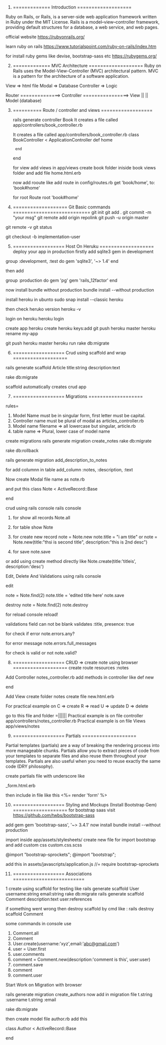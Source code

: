 1. ============= Introduction =================== 

Ruby on Rails, or Rails, is a server-side web application framework written in Ruby under the MIT License. Rails is a model–view–controller framework, providing default structures for a database, a web service, and web pages. 

official website 
https://rubyonrails.org/

learn ruby on rails
https://www.tutorialspoint.com/ruby-on-rails/index.htm

for install ruby gems like devise, bootstrap-sass etc
https://rubygems.org/
 
2. ============= MVC Architecture ===================
Ruby on Rails uses the Model-View-Controller (MVC) architectural pattern. MVC is a pattern for the architecture of a software application.

View => html file
Modal => Database
Controller => Logic

Router ==============> Controller ================> View
                            ||
                            ||
                        Model (database)

3. ========== Route / controller and views ==================

    rails generate controller Book
    It creates a file called app/controllers/book_controller.rb

    It creates a file called app/controllers/book_controller.rb
    class BookController < ApplicationController
        def home 

        end 
    end

    for view
    add views in app/views
    create book folder iniside book views folder and add file home.html.erb 

    now add rooute like 
    add route in config/routes.rb
    get 'book/home', to: 'book#home'

    for root Route
    root 'book#home'

4. =================== Git Basic commands ===========================
git init 
git add . 
git commit -m "your msg"
git remote add origin repolink 
git push -u origin master 

git remote -v 
git status

<!-- for create new branch  -->
git checkout -b implementation-user


5. ================== Host On Heruku ===================
deploy your app in production 
firstly add 
sqlite3 gem in development 

group :development, :test do
  gem 'sqlite3', '~> 1.4'
end 

then 
add

group :production do
  gem 'pg'
  gem 'rails_12factor'
end

now install bundle without production 
bundle install --without production 

install heroku in ubunto 
sudo snap install --classic heroku

then check heruko version 
heroku -v

login on heroku
heroku login 

create app 
heroku create
heroku keys:add
git push heroku master
heroku rename my-app

<!-- for database -->
git push heroku master
heroku run rake db:migrate

6. ================== Crud using scaffold and wrap  ===================

rails generate scaffold Article title:string description:text

rake db:migrate

scaffold automatically creates crud app 

7. ==================  Migrations  ===================

rules= 
1) Model Name must be in singular form, first letter must be capital. 
2) Controller name must be plural of modal as articles_controller.rb 
3) Model name filename => all lowercase but singular, article.rb 
4) table name => Plural, lower case of model name 

create migrations 
rails generate migration create_notes
rake db:migrate 

<!-- for go to back -->
rake db:rollback 

<!-- for add more columns in notes table -->
rails generate migration add_description_to_notes

for add columnn in table 
add_column :notes, :description, :text  

Now create Modal file 
name as
note.rb 

and put this
class Note < ActiveRecord::Base

end

crud using rails console 
rails console 

1) for show all records 
Note.all
2) for table show 
Note
3) for create new record
note = Note.new 
note.title = "i am title"
or
note = Note.new(title:"thsi is second title", description:"this is 2nd desc")

4) for save 
note.save

or add using create method directly like 
Note.create(title:'titleis', description:'desc')

Edit, Delete And Validations using rails console 

edit 

note = Note.find(2)
note.title = 'edited title here' 
note.save 

destroy 
note = Note.find(2)
note.destroy 

for reload console 
reload!


validations 
field can not be blank 
    validates :title, presence: true

for check if error 
    note.errors.any?

for error message 
  note.errors.full_messages

for check is valid or not 
  note.valid? 

8. ==================  CRUD => create note using browser   ===================
create route 
  resources :notes

Add Controller 
notes_controller.rb 
add methods in controller like 
def new 

end 

Add View 
create folder 
notes 
  create file 
    new.html.erb 

  For practical example on 
  C => create 
  R => read
  U => update
  D => delete

  go to this file and folder =||||||
  Practical example is on file controller
    app/controllers/notes_controller.rb
  Practical example is on file Views
    app/views/notes

9. ==================  Partials  ===================

Partial templates (partials) are a way of breaking the rendering process into more manageable chunks. Partials allow you to extract pieces of code from your templates to separate files and also reuse them throughout your templates. Partials are also useful when you need to reuse exactly the same code (DRY philosophy).

create partials file with underscore like 

_form.html.erb 

then include in file like this 
<%= render 'form' %>

10. ==================  Styling and Mockups (Install Bootstrap Gem)  ===================
for bootstrap saas visit 
https://github.com/twbs/bootstrap-sass

add gem 
gem 'bootstrap-sass', '~> 3.4.1'
now install 
bundle install --without production

import inside 
app/assets/stylesheets/
create new file for import bootstrap and add custom css
custom.css.scss

@import "bootstrap-sprockets";
@import "bootstrap";

add this in assets/javascripts/application.js 
//= require bootstrap-sprockets

11. ================== Associations ========================= 

1 create using scaffold for testing 
like 
rails generate scaffold User username:string email:string 
rake db:migrate 
rails generate scaffold Comment description:text user:references

if something went wrong then destroy scaffold by cmd like : 
rails destroy scaffold Comment 

some commands in console use 
1) Comment.all
2) Comment
3) User.create(username:'xyz',email:'abc@gmail.com')
4) user = User.first
5) user.comments 
6) comment = Comment.new(description:'comment is this', user:user)
7) comment.save 
8) comment
9) comment.user

Start Work on Migration  with browser 

rails generate migration create_authors
now add in migration file 
  t.string :username
  t.string :email

rake db:migrate 

then create model file 
author.rb 
add this 

class Author < ActiveRecord::Base

end



